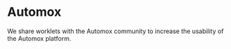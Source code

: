 # Automox

We share worklets with the Automox community to increase the usability of the Automox platform. 
